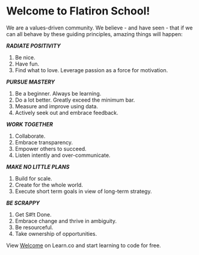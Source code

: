 # Welcome to Flatiron School!

We are a values-driven community. We believe - and have seen - that if we can all behave by these guiding principles, amazing things will happen:

 ***RADIATE POSITIVITY***
1. Be nice.
2. Have fun.
3. Find what to love. Leverage passion as a force for motivation.
 
***PURSUE MASTERY***
1. Be a beginner. Always be learning.
2. Do a lot better. Greatly exceed the minimum bar.
3. Measure and improve using data.
4. Actively seek out and embrace feedback.

***WORK TOGETHER***
1. Collaborate.
2. Embrace transparency.
3. Empower others to succeed.
4. Listen intently and over-communicate.

***MAKE NO LITTLE PLANS***
1. Build for scale.
2. Create for the whole world.
3. Execute short term goals in view of long-term strategy.

***BE SCRAPPY***
1. Get S#!t Done.
2. Embrace change and thrive in ambiguity.
3. Be resourceful.
4. Take ownership of opportunities.

<p class='util--hide'>View <a href='https://learn.co/lessons/welcome'>Welcome</a> on Learn.co and start learning to code for free.</p>
